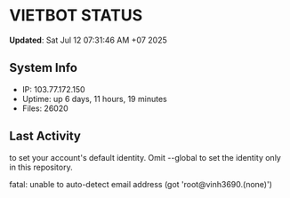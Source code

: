 # VIETBOT STATUS
**Updated**: Sat Jul 12 07:31:46 AM +07 2025

## System Info
- IP: 103.77.172.150
- Uptime: up 6 days, 11 hours, 19 minutes
- Files: 26020

## Last Activity

to set your account's default identity.
Omit --global to set the identity only in this repository.

fatal: unable to auto-detect email address (got 'root@vinh3690.(none)')

